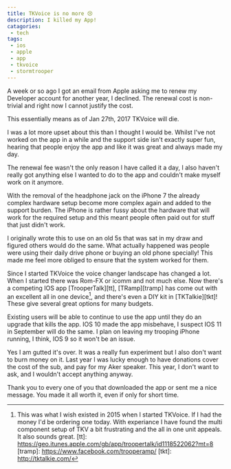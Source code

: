 ```yaml
---
title: TKVoice is no more 😢
description: I killed my App!
catagories:
 - tech
tags:
 - ios
 - apple
 - app
 - tkvoice
 - stormtrooper
---
```

A week or so ago I got an email from Apple asking me to renew my Developer account for another year, I declined.  The renewal cost is non-trivial and right now I cannot justify the cost.

This essentially means as of Jan 27th, 2017 TKVoice will die.

I was a lot more upset about this than I thought I would be.  Whilst I've not worked on the app in a while and the support side isn't exactly super fun, hearing that people enjoy the app and like it was great and always made my day.

The renewal fee wasn't the only reason I have called it a day, I also haven't really got anything else I wanted to do to the app and couldn't make myself work on it anymore.

With the removal of the headphone jack on the iPhone 7 the already complex hardware setup become more complex again and added to the support burden.  The iPhone is rather fussy about the hardware that will work for the required setup and this meant people often paid out for stuff that just didn't work.

I originally wrote this to use on an old 5s that was sat in my draw and figured others would do the same.  What actually happened was people were using their daily drive phone or buying an old phone specially!  This made me feel more obliged to ensure that the system worked for them.

Since I started TKVoice the voice changer landscape has changed a lot.  When I started there was Rom-FX or icomm and not much else.  Now there's a competing IOS app [TrooperTalk][tt], [TRamp][tramp] has come out with an excellent all in one device[^endtkv1], and there's even a DIY kit in [TKTalkie][tkt]!  These give several great options for many budgets.

Existing users will be able to continue to use the app until they do an upgrade that kills the app.  IOS 10 made the app misbehave, I suspect IOS 11 in September will do the same.  I plan on leaving my trooping iPhone running, I think, IOS 9 so it won't be an issue.

Yes I am gutted it's over. It was a really fun experiment but I also don't want to burn money on it.  Last year I was lucky enough to have donations cover the cost of the sub, and pay for my Aker speaker.  This year, I don't want to ask, and I wouldn't accept anything anyway.

Thank you to every one of you that downloaded the app or sent me a nice message. You made it all worth it, even if only for short time.

[^endtkv1]: This was what I wish existed in 2015 when I started TKVoice. If I had the money I'd be ordering one today.  With experiance I have found the multi component setup of TKV a bit frustrating and the all in one unit appeals.  It also sounds great.
[tt]: https://geo.itunes.apple.com/gb/app/troopertalk/id1118522062?mt=8
[tramp]: https://www.facebook.com/trooperamp/
[tkt]: http://tktalkie.com/
